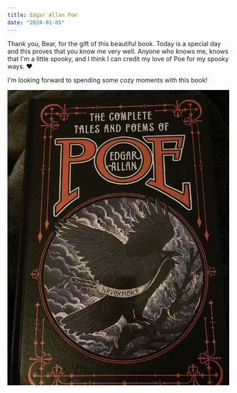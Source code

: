 ```yaml
---
title: Edgar Allan Poe
date: "2024-01-05"
---
```


Thank you, Bear, for the gift of this beautiful book. Today is a special day and this proves that you know me very well. Anyone who knows me, knows that I'm a little spooky, and I think I can credit my love of Poe for my spooky ways. ❤︎

I'm looking forward to spending some cozy moments with this book! 

<img src="/static/img/IMG-Poe.jpg" width="500">
